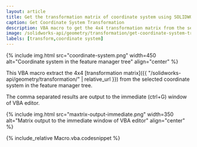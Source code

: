 ```yaml
---
layout: article
title: Get the transformation matrix of coordinate system using SOLIDWORKS API
caption: Get Coordinate System Transformation
description: VBA macro to get the 4x4 transformation matrix from the selected coordinate systems and output the result in the immediate window
image: /solidworks-api/geometry/transformation/get-coordinate-system-transform/coordinate-system.png
labels: [transform,coordinate system]
---
```

{% include img.html src="coordinate-system.png" width=450 alt="Coordinate system in the feature manager tree" align="center" %}

This VBA macro extract the 4x4 [transformation matrix]({{ "/solidworks-api/geometry/transformation/" | relative_url }}) from the selected coordinate system in the feature manager tree.

The comma separated results are output to the immediate (ctrl+G) window of VBA editor.

{% include img.html src="maxtrix-output-immediate.png" width=350 alt="Matrix output to the immediate window of VBA editor" align="center" %}

{% include_relative Macro.vba.codesnippet %}
